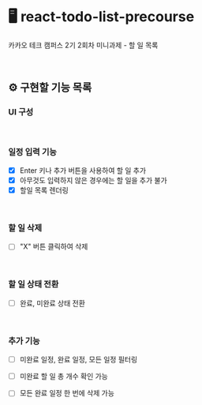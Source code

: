 # 🖥️ react-todo-list-precourse
카카오 테크 캠퍼스 2기 2회차 미니과제 - 할 일 목록

<br>

## ⚙️ 구현할 기능 목록

### UI 구성

<br>

### 일정 입력 기능

- [x] Enter 키나 추가 버튼을 사용하여 할 일 추가
- [x] 아무것도 입력하지 않은 경우에는 할 일을 추가 불가
- [x] 할일 목록 렌더링

<br>

### 할 일 삭제 
- [ ] "X" 버튼 클릭하여 삭제

<br>

### 할 일 상태 전환
- [ ] 완료, 미완료 상태 전환

<br>

### 추가 기능
- [ ] 미완료 일정, 완료 일정, 모든 일정 필터링
- [ ] 미완료 할 일 총 개수 확인 가능
- [ ] 모든 완료 일정 한 번에 삭제 가능

